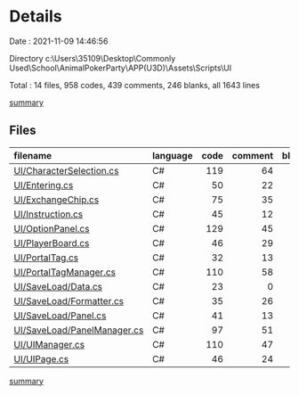 # Details

Date : 2021-11-09 14:46:56

Directory c:\Users\35109\Desktop\Commonly Used\School\AnimalPokerParty\APP(U3D)\Assets\Scripts\UI

Total : 14 files,  958 codes, 439 comments, 246 blanks, all 1643 lines

[summary](results.md)

## Files
| filename | language | code | comment | blank | total |
| :--- | :--- | ---: | ---: | ---: | ---: |
| [UI/CharacterSelection.cs](/UI/CharacterSelection.cs) | C# | 119 | 64 | 34 | 217 |
| [UI/Entering.cs](/UI/Entering.cs) | C# | 50 | 22 | 10 | 82 |
| [UI/ExchangeChip.cs](/UI/ExchangeChip.cs) | C# | 75 | 35 | 22 | 132 |
| [UI/Instruction.cs](/UI/Instruction.cs) | C# | 45 | 12 | 12 | 69 |
| [UI/OptionPanel.cs](/UI/OptionPanel.cs) | C# | 129 | 45 | 26 | 200 |
| [UI/PlayerBoard.cs](/UI/PlayerBoard.cs) | C# | 46 | 29 | 13 | 88 |
| [UI/PortalTag.cs](/UI/PortalTag.cs) | C# | 32 | 13 | 7 | 52 |
| [UI/PortalTagManager.cs](/UI/PortalTagManager.cs) | C# | 110 | 58 | 28 | 196 |
| [UI/SaveLoad/Data.cs](/UI/SaveLoad/Data.cs) | C# | 23 | 0 | 5 | 28 |
| [UI/SaveLoad/Formatter.cs](/UI/SaveLoad/Formatter.cs) | C# | 35 | 26 | 17 | 78 |
| [UI/SaveLoad/Panel.cs](/UI/SaveLoad/Panel.cs) | C# | 41 | 13 | 7 | 61 |
| [UI/SaveLoad/PanelManager.cs](/UI/SaveLoad/PanelManager.cs) | C# | 97 | 51 | 30 | 178 |
| [UI/UIManager.cs](/UI/UIManager.cs) | C# | 110 | 47 | 26 | 183 |
| [UI/UIPage.cs](/UI/UIPage.cs) | C# | 46 | 24 | 9 | 79 |

[summary](results.md)